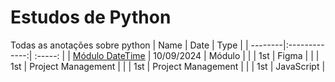 # Estudos de Python
Todas as anotações sobre python
| Name    | Date          | Type     | 
| --------|:-------------:| :-----:  | 
| [Módulo DateTime](https://github.com/luanvfm/Code-Notebook/blob/main/Coding%201/Estudos%20Python/M%C3%B3dulo%20Datetime.md) | 10/09/2024 | Módulo      |
|   | 1st     | Figma      |
|     | 1st     | Project Management |
|     | 1st     | Project Management |
|       | 1st     | JavaScript |
